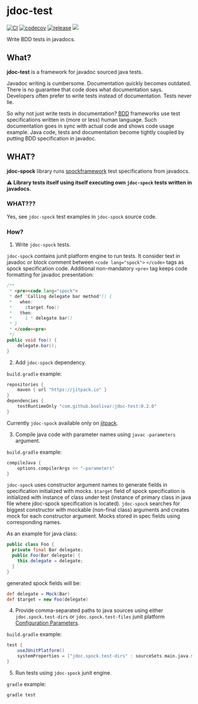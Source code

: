 # jdoc-test

[![CI](https://github.com/boolivar/jdoc-test/workflows/CI/badge.svg)](https://github.com/boolivar/jdoc-test/actions/workflows/ci.yml)
[![codecov](https://codecov.io/gh/boolivar/jdoc-test/graph/badge.svg?token=PCV1VTNFYT)](https://codecov.io/gh/boolivar/jdoc-test)
[![release](https://img.shields.io/github/v/release/boolivar/jdoc-test)](https://github.com/boolivar/jdoc-test/releases/latest)
[![](https://jitpack.io/v/boolivar/jdoc-test.svg)](https://jitpack.io/#boolivar/jdoc-test)

Write BDD tests in javadocs.

## What?

**jdoc-test** is a framework for javadoc sourced java tests.

Javadoc writing is cumbersome. Documentation quickly becomes outdated. There is no guarantee that code does what documentation says.  
Developers often prefer to write tests instead of documentation. Tests never lie.

So why not just write tests in documentation? [BDD](https://en.wikipedia.org/wiki/Behavior-driven_development) frameworks
use test specifications written in (more or less) human language. Such documentation goes in sync with actual code and shows code
usage example. Java code, tests and documentation become tightly coupled by putting BDD specification in javadoc.

## WHAT?

**jdoc-spock** library runs [spockframework](https://spockframework.org/) test specifications from javadocs.

:warning: **Library tests itself using itself executing own `jdoc-spock` tests written in javadocs.**

### WHAT???

Yes, see `jdoc-spock` test examples in `jdoc-spock` source code.

### How?

1. Write `jdoc-spock` tests.
   
`jdoc-spock` contains junit platform engine to run tests. It consider text in javadoc or block comment between `<code lang="spock">` `</code>` tags as spock specification code.
Additional non-mandatory `<pre>` tag keeps code formatting for javadoc presentation:
```java
/**
 * <pre><code lang="spock">
 * def "Calling delegate bar method"() {
 *   when:
 *     $target.foo()
 *   then:
 *     1 * delegate.bar()
 * }
 * </code><pre>
 */
public void foo() {
    delegate.bar();
} 
```

2. Add `jdoc-spock` dependency.

`build.gradle` example:
```gradle
repositories {
    maven { url "https://jitpack.io" }
}
dependencies {
    testRuntimeOnly "com.github.boolivar:jdoc-test:0.2.0"
}
```

Currently `jdoc-spock` available only on [jitpack](https://jitpack.io/#boolivar/jdoc-test).

3. Compile java code with parameter names using `javac` `-parameters` argument.

`build.gradle` example:
```gradle
compileJava {
    options.compilerArgs << "-parameters"
}
```

`jdoc-spock` uses constructor argument names to generate fields in specification initialized with mocks.
`$target` field of spock specification is initialized with instance of class under test (instance of primary class in java file where jdoc-spock specification is located).
`jdoc-spock` searches for biggest constructor with mockable (non-final class) arguments and creates mock for each constructor argument. Mocks stored in spec fields using corresponding names.

As an example for java class:

```java
public class Foo {
  private final Bar delegate;
  public Foo(Bar delegate) {
    this.delegate = delegate;
  }
}
```

generated spock fields will be:
```groovy
def delegate = Mock(Bar)
def $target = new Foo(delegate)
```

4. Provide comma-separated paths to java sources using either `jdoc.spock.test-dirs` or `jdoc.spock.test-files` junit platform [Configuration Parameters](https://junit.org/junit5/docs/current/user-guide/#running-tests-config-params).

`build.gradle` example:
```gradle
test {
    useJUnitPlatform()
    systemProperties = ["jdoc.spock.test-dirs" : sourceSets.main.java.srcDirs.join(",")]
}
```

5. Run tests using `jdoc-spock` junit engine.

`gradle` example:
```sh
gradle test
```
